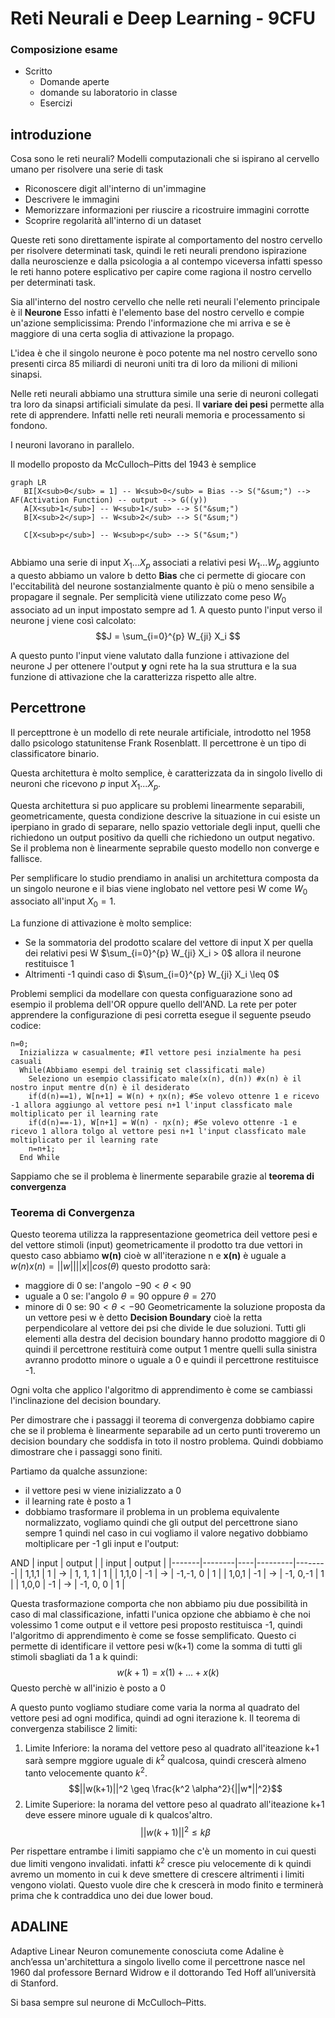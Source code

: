 # Reti Neurali e Deep Learning - 9CFU

### Composizione esame
- Scritto
  - Domande aperte
  - domande su laboratorio in classe
  - Esercizi

## introduzione

Cosa sono le reti neurali?
Modelli computazionali che si ispirano al cervello umano per risolvere una serie di task
- Riconoscere digit all'interno  di un'immagine  
- Descrivere le immagini
- Memorizzare informazioni  per riuscire a ricostruire  immagini corrotte
- Scoprire regolarità all'interno di un dataset

Queste reti sono direttamente ispirate al comportamento del nostro cervello per risolvere determinati task, quindi le reti neurali prendono ispirazione dalla neuroscienze e dalla psicologia a al contempo viceversa infatti spesso le reti hanno potere esplicativo per capire come ragiona il nostro cervello per determinati task.

Sia all'interno del nostro cervello che nelle reti neurali l'elemento principale è il **Neurone**
Esso infatti è l'elemento base del nostro cervello e compie un'azione semplicissima:
Prendo l'informazione che mi arriva e se è maggiore di una certa soglia di attivazione la propago.

L'idea è che il singolo neurone è poco potente ma nel nostro cervello sono presenti circa 85 miliardi di neuroni uniti tra di loro da milioni di milioni sinapsi.

Nelle reti neurali abbiamo una struttura simile una serie di neuroni collegati tra loro da sinapsi artificiali simulate da pesi. Il **variare dei pesi** permette alla rete di apprendere. Infatti nelle reti neurali memoria e processamento si fondono.
 
I neuroni lavorano in parallelo. 

Il modello proposto da McCulloch–Pitts del 1943 è semplice

```mermaid
graph LR
   BI[X<sub>0</sub> = 1] -- W<sub>0</sub> = Bias --> S("&sum;") --> AF(Activation Function) -- output --> G((y))
   A[X<sub>1</sub>] -- W<sub>1</sub> --> S("&sum;") 
   B[X<sub>2</sup>] -- W<sub>2</sub> --> S("&sum;")
   
   C[X<sub>p</sub>] -- W<sub>p</sub> --> S("&sum;")
   
```

Abbiamo una serie di input $X_1 ... X_p$ associati a relativi pesi $W_1 ... W_p$ aggiunto a questo abbiamo un valore b detto **Bias** che ci permette di giocare con l'eccitabilità del neurone sostanzialmente quanto è più o meno sensibile a propagare il segnale. Per semplicità viene utilizzato come peso $W_0$ associato ad un input impostato sempre ad 1.  A questo punto l'input verso il neurone j viene così calcolato: 
$$J = \sum_{i=0}^{p} W_{ji} X_i $$

A questo punto l'input viene valutato dalla funzione i attivazione del neurone J per ottenere  l'output **y** ogni rete ha la sua struttura e la sua funzione di attivazione che la caratterizza rispetto alle altre.

## Percettrone
Il percepttrone è un modello di rete neurale artificiale, introdotto nel 1958 dallo psicologo statunitense Frank Rosenblatt. Il percettrone è un tipo di classificatore binario.

Questa architettura è molto semplice, è caratterizzata da in singolo livello di neuroni che ricevono $p$ input $X_1 ... X_p$. 

Questa architettura si puo applicare su problemi linearmente separabili, geometricamente, questa condizione descrive la situazione in cui esiste un iperpiano in grado di separare, nello spazio vettoriale degli input, quelli che richiedono un output positivo da quelli che richiedono un output negativo. Se il problema non è linearmente seprabile questo modello non converge e fallisce.

Per semplificare lo studio prendiamo in analisi un architettura composta da un singolo neurone e il bias viene inglobato nel vettore pesi W come $W_0$ associato all'input $X_0 = 1$.

La funzione di attivazione è molto semplice:
- Se la sommatoria del prodotto scalare del vettore di input X per quella dei relativi pesi W $\sum_{i=0}^{p} W_{ji} X_i > 0$ allora il neurone restituisce 1
- Altrimenti -1 quindi caso di $\sum_{i=0}^{p} W_{ji} X_i \leq 0$

Problemi semplici da modellare con questa configuarazione sono ad esempio il problema dell'OR oppure quello dell'AND. La rete per poter apprendere la configurazione di pesi corretta esegue il seguente pseudo codice:
```vbnet
n=0;
  Inizializza w casualmente; #Il vettore pesi inzialmente ha pesi casuali
  While(Abbiamo esempi del trainig set classificati male)
    Seleziono un esempio classificato male(x(n), d(n)) #x(n) è il nostro input mentre d(n) è il desiderato
    if(d(n)==1), W[n+1] = W(n) + ηx(n); #Se volevo ottenre 1 e ricevo -1 allora aggiungo al vettore pesi n+1 l'input classficato male moltiplicato per il learning rate
    if(d(n)==-1), W[n+1] = W(n) - ηx(n); #Se volevo ottenre -1 e ricevo 1 allora tolgo al vettore pesi n+1 l'input classficato male moltiplicato per il learning rate
    n=n+1;
  End While
```


Sappiamo che se il problema è linermente separabile grazie al **teorema di convergenza**

### Teorema di Convergenza
Questo teorema utilizza la rappresentazione geometrica deil vettore pesi e del vettore stimoli (input) geometricamente il prodotto tra due vettori in questo caso abbiamo  **w(n)** cioè w all'iterazione n e **x(n)** è uguale a $w(n) x(n) = ||w|| ||x|| cos(\theta)$ questo prodotto sarà: 
- maggiore di 0 se: l'angolo $-90 < \theta < 90$
- uguale a 0 se: l'angolo $\theta = 90$ oppure $\theta = 270$
- minore di 0 se: $90 < \theta < -90$
Geometricamente la soluzione proposta da un vettore pesi w è detto **Decision Boundary** cioè la retta perpendicolare al vettore dei psi che divide le due soluzioni. Tutti gli elementi alla destra del decision boundary hanno prodotto maggiore di 0 quindi il percettrone restituirà come output 1 mentre quelli sulla sinistra avranno prodotto minore o uguale a 0 e quindi il percettrone restituisce -1.

Ogni volta che applico l'algoritmo di apprendimento è come se cambiassi l'inclinazione del decision boundary.

Per dimostrare che i passaggi il teorema di convergenza dobbiamo capire che se il problema è linearmente separabile ad un certo punti troveremo un decision boundary che soddisfa in toto il nostro problema. Quindi dobbiamo dimostrare che i passaggi sono finiti.

Partiamo da qualche assunzione:
- il vettore pesi w viene inizializzato a 0
- il learning rate è posto a 1
- dobbiamo trasformare il problema in un problema equivalente normalizzato, vogliamo quindi che gli output del percettrone siano sempre 1 quindi nel caso in cui vogliamo il valore negativo dobbiamo moltiplicare per -1 gli input e l'output:

AND
| input | output |    | input   | output |
|-------|--------|----|---------|--------|
| 1,1,1  |     1   | -> |    1,  1,  1  |    1   |
| 1,1,0 |   -1   | -> | -1,-1, 0 |    1   |
| 1,0,1 |   -1   | -> | -1, 0,-1 |    1   |
| 1,0,0 |   -1   | -> |  -1, 0, 0 |    1   |

Questa trasformazione comporta che non abbiamo piu due possibilità in caso di mal classificazione, infatti l'unica opzione che abbiamo è che noi volessimo 1 come output e il vettore pesi proposto restituisca -1, quindi l'algoritmo di apprendimento è come se fosse semplificato. Questo ci permette di identificare il vettore pesi w(k+1) come la somma di tutti gli stimoli sbagliati da 1 a k quindi: $$w(k+1) = x(1) + ... + x(k)$$
Questo perchè w all'inizio è posto a 0

A questo punto vogliamo studiare come varia la norma al quadrato del vettore pesi ad ogni modifica, quindi ad ogni iterazione k. Il teorema di convergenza stabilisce 2 limiti:
1. Limite Inferiore: la norama del vettore peso al quadrato all'iteazione k+1 sarà sempre mggiore uguale di $k^2$ qualcosa, quindi crescerà almeno tanto velocemente quanto $k^2$. $$||w(k+1)||^2 \geq \frac{k^2 \alpha^2}{||w*||^2}$$ 
2. Limite Superiore:  la norama del vettore peso al quadrato all'iteazione k+1 deve essere minore uguale di k qualcos'altro. $$||w(k+1)||^2 \leq k \beta$$

Per rispettare entrambe i limiti sappiamo che c'è un momento in cui questi due limiti vengono invalidati. infatti $k^2$ cresce piu velocemente di k quindi avremo un momento in cui k deve smettere di crescere altrimenti i limiti vengono violati. Questo vuole dire che k crescerà in modo finito e terminerà prima che k contraddica uno dei due lower boud.

## ADALINE
Adaptive Linear Neuron comunemente conosciuta come Adaline è anch’essa un'architettura a singolo livello come il percettrone nasce nel 1960 dal professore Bernard Widrow e il dottorando Ted Hoff all’università di Stanford.

Si basa sempre sul neurone di McCulloch–Pitts.







   
      
         
            
               
                  
                     
                        
                           
                              
                       
